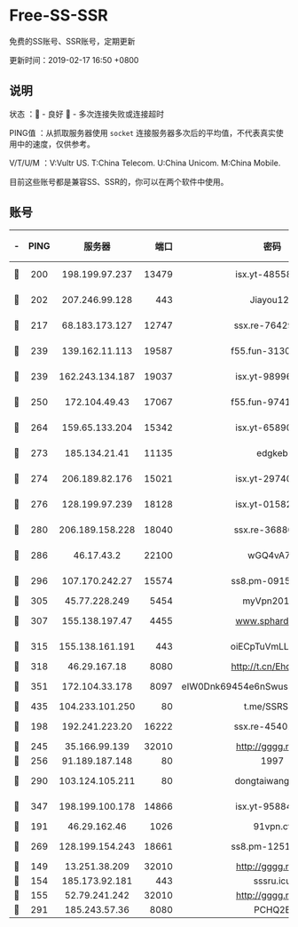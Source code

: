 # Free-SS-SSR

免费的SS账号、SSR账号，定期更新

更新时间：2019-02-17 16:50 +0800

## 说明

状态     ：🙂 - 良好 🙁 - 多次连接失败或连接超时

PING值   ：从抓取服务器使用 `socket` 连接服务器多次后的平均值，不代表真实使用中的速度，仅供参考。

V/T/U/M  ：V:Vultr US. T:China Telecom. U:China Unicom. M:China Mobile.

目前这些账号都是兼容SS、SSR的，你可以在两个软件中使用。

## 账号

|-|PING|服务器|端口|密码|加密方式|区域|V/T/U/M|
|:----:|:----:|:-----:|-----:|:----:|:----:|:----:|:----:|
|🙂|200|198.199.97.237|13479|isx.yt-48558192|aes-256-cfb|US|10↑/10↑/10↑/10↑|
|🙂|202|207.246.99.128|443|Jiayou123|aes-256-cfb|US|9↑/10↑/10↑/10↑|
|🙂|217|68.183.173.127|12747|ssx.re-76429621|aes-256-cfb|US|7↑/6↑/6↑/6↑|
|🙂|239|139.162.11.113|19587|f55.fun-31300313|aes-256-cfb|SG|10↑/10↑/9↑/10↑|
|🙂|239|162.243.134.187|19037|isx.yt-98996106|aes-256-cfb|US|10↑/10↑/10↑/10↑|
|🙂|250|172.104.49.43|17067|f55.fun-97414411|aes-256-cfb|SG|7↑/6↑/6↑/6↑|
|🙂|264|159.65.133.204|15342|isx.yt-65890670|aes-256-cfb|SG|10↑/10↑/10↑/10↑|
|🙂|273|185.134.21.41|11135|edgkeb|aes-256-cfb|GB|10↑/10↑/10↑/10↑|
|🙂|274|206.189.82.176|15021|isx.yt-29740251|aes-256-cfb|SG|10↑/10↑/10↑/10↑|
|🙂|276|128.199.97.239|18128|isx.yt-01582409|aes-256-cfb|SG|10↑/10↑/10↑/10↑|
|🙂|280|206.189.158.228|18040|ssx.re-36880282|aes-256-cfb|SG|6↑/6↑/5↑/6↑|
|🙂|286|46.17.43.2|22100|wGQ4vA7D|aes-256-gcm|RU|6↑/10↑/10↑/10↑|
|🙂|296|107.170.242.27|15574|ss8.pm-09158696|aes-256-cfb|US|10↑/10↑/9↑/10↑|
|🙂|305|45.77.228.249|5454|myVpn2019[]|rc4-md5|GB|10↑/10↑/10↑/10↑|
|🙂|307|155.138.197.47|4455|www.sphard.com|aes-256-cfb|US|8↑/10↑/9↑/9↑|
|🙂|315|155.138.161.191|443|oiECpTuVmLLxk4Ts|aes-256-cfb|US|7↑/10↑/10↑/10↑|
|🙂|318|46.29.167.18|8080|http://t.cn/EhdmTxe|rc4-md5|RU|8↑/8↑/8↑/8↑|
|🙂|351|172.104.33.178|8097|eIW0Dnk69454e6nSwuspv9DmS201tQ0D|aes-256-cfb|SG|10↑/10↑/10↑/10↑|
|🙂|435|104.233.101.250|80|t.me/SSRSUB|rc4-md5|CA|10↑/10↑/10↑/10↑|
|🙂|198|192.241.223.20|16222|ssx.re-45401447|aes-256-cfb|US|7↑/6↑/6↑/6↑|
|🙂|245|35.166.99.139|32010|http://gggg.rocks|chacha20|US|8↑/9↑/8↑/9↑|
|🙂|256|91.189.187.148|80|1997|chacha20|US|7↑/6↑/8↑/6↑|
|🙂|290|103.124.105.211|80|dongtaiwang.com|aes-256-cfb|US|10↑/10↑/10↑/10↑|
|🙂|347|198.199.100.178|14866|isx.yt-95884193|aes-256-cfb|US|10↑/10↑/10↑/10↑|
|🙂|191|46.29.162.46|1026|91vpn.cf|rc4-md5|RU|8↑/9↑/8↑/10↑|
|🙂|269|128.199.154.243|18661|ss8.pm-12519493|aes-256-cfb|SG|9↑/10↑/8↑/10↑|
|🙁|149|13.251.38.209|32010|http://gggg.rocks|chacha20|SG|9↑/10↑/10↑/10↑|
|🙁|154|185.173.92.181|443|sssru.icu|rc4-md5|RU|10↑/10↑/10↑/10↑|
|🙁|155|52.79.241.242|32010|http://gggg.rocks|chacha20|KR|8↑/10↑/10↑/10↑|
|🙁|291|185.243.57.36|8080|PCHQ2E|rc4-md5|US|7↑/9↑/9↑/9↑|
